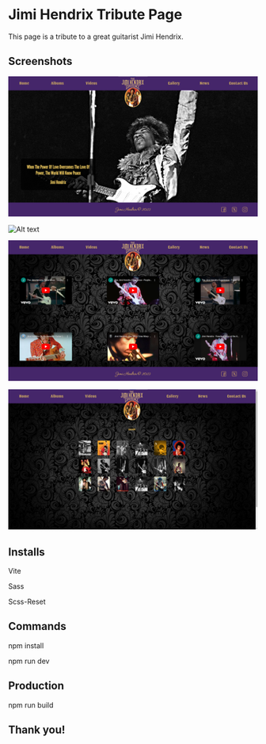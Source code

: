 # Jimi Hendrix Tribute Page

This page is a tribute to a great guitarist Jimi Hendrix.

## Screenshots

![Alt text](src/public/screenshots/1-Home.png)

![Alt text](src/public/screenshots/2-Albums.png)

![Alt text](src/public/screenshots/3-Videos.png)

![Alt text](src/public/screenshots/4-Gallery.png)

## Installs

Vite

Sass

Scss-Reset

## Commands

npm install

npm run dev

## Production 

npm run build

## Thank you!